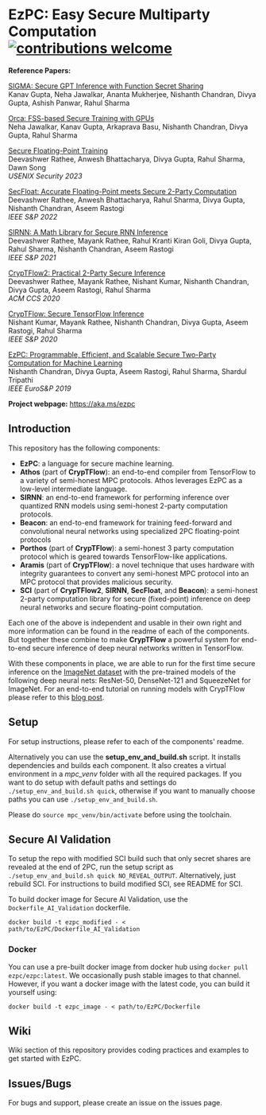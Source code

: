 # EzPC: Easy Secure Multiparty Computation [![contributions welcome](https://img.shields.io/badge/contributions-welcome-brightgreen.svg?style=flat)](https://github.com/mpc-msri/EzPC/issues)

**Reference Papers:**  

[SIGMA: Secure GPT Inference with Function Secret Sharing](https://eprint.iacr.org/2023/1269)  
Kanav Gupta, Neha Jawalkar,  Ananta Mukherjee, Nishanth Chandran, Divya Gupta, Ashish Panwar, Rahul Sharma

[Orca: FSS-based Secure Training with GPUs](https://eprint.iacr.org/2023/206)  
Neha Jawalkar, Kanav Gupta, Arkaprava Basu, Nishanth Chandran, Divya Gupta, Rahul Sharma

[Secure Floating-Point Training](https://eprint.iacr.org/2023/467)  
Deevashwer Rathee, Anwesh Bhattacharya, Divya Gupta, Rahul Sharma, Dawn Song  
*USENIX Security 2023*

[SecFloat: Accurate Floating-Point meets Secure 2-Party Computation](https://eprint.iacr.org/2022/322)  
Deevashwer Rathee, Anwesh Bhattacharya, Rahul Sharma, Divya Gupta, Nishanth Chandran, Aseem Rastogi  
*IEEE S&P 2022*

[SIRNN: A Math Library for Secure RNN Inference](https://eprint.iacr.org/2021/459)  
Deevashwer Rathee, Mayank Rathee, Rahul Kranti Kiran Goli, Divya Gupta, Rahul Sharma, Nishanth Chandran, Aseem Rastogi  
*IEEE S&P 2021*

[CrypTFlow2: Practical 2-Party Secure Inference](https://eprint.iacr.org/2020/1002)  
Deevashwer Rathee, Mayank Rathee, Nishant Kumar, Nishanth Chandran, Divya Gupta, Aseem Rastogi, Rahul Sharma  
*ACM CCS 2020*

[CrypTFlow: Secure TensorFlow Inference](https://eprint.iacr.org/2019/1049)  
Nishant Kumar, Mayank Rathee, Nishanth Chandran, Divya Gupta, Aseem Rastogi, Rahul Sharma  
*IEEE S&P 2020*

[EzPC: Programmable, Efficient, and Scalable Secure Two-Party Computation for Machine Learning](https://eprint.iacr.org/2017/1109.pdf)  
Nishanth Chandran, Divya Gupta, Aseem Rastogi, Rahul Sharma, Shardul Tripathi  
*IEEE EuroS&P 2019*

**Project webpage:** <https://aka.ms/ezpc>

## Introduction
This repository has the following components:  

- **EzPC**: a language for secure machine learning.
- **Athos** (part of **CrypTFlow**): an end-to-end compiler from TensorFlow to a variety of semi-honest MPC protocols. Athos leverages EzPC as a low-level intermediate language.
- **SIRNN**: an end-to-end framework for performing inference over quantized RNN models using semi-honest 2-party computation protocols.
- **Beacon**: an end-to-end framework for training feed-forward and convolutional neural networks using specialized 2PC floating-point protocols 
- **Porthos** (part of **CrypTFlow**): a semi-honest 3 party computation protocol which is geared towards TensorFlow-like applications.
- **Aramis** (part of **CrypTFlow**): a novel technique that uses hardware with integrity guarantees to convert any semi-honest MPC protocol into an MPC protocol that provides malicious security.
- **SCI** (part of **CrypTFlow2**, **SIRNN**, **SecFloat**, and **Beacon**): a semi-honest 2-party computation library for secure (fixed-point) inference on deep neural networks and secure floating-point computation.

Each one of the above is independent and usable in their own right and more information can be found in the readme of each of the components. But together these combine to make **CrypTFlow** a powerful system for end-to-end secure inference of deep neural networks written in TensorFlow.

With these components in place, we are able to run for the first time secure inference on the [ImageNet dataset]([http://www.image-net.org) with the pre-trained models of the following deep neural nets: ResNet-50, DenseNet-121 and SqueezeNet for ImageNet. For an end-to-end tutorial on running models with CrypTFlow please refer to this [blog post](https://pratik-bhatu.medium.com/privacy-preserving-machine-learning-for-healthcare-using-cryptflow-cc6c379fbab7).

## Setup
For setup instructions, please refer to each of the components' readme.

Alternatively you can use the **setup_env_and_build.sh** script. It installs dependencies and builds each component. It also creates a virtual environment in a *mpc_venv* folder with all the required packages. If you want to do setup with default paths and settings do ``./setup_env_and_build.sh quick``, otherwise if you want to manually choose paths you can use ``./setup_env_and_build.sh``.

Please do ``source mpc_venv/bin/activate`` before using the toolchain.

## Secure AI Validation

To setup the repo with modified SCI build such that only secret shares are revealed at the end of 2PC, run the setup script as ``./setup_env_and_build.sh quick NO_REVEAL_OUTPUT``.
Alternatively, just rebuild SCI. For instructions to build modified SCI, see README for SCI.

To build docker image for Secure AI Validation, use the `Dockerfile_AI_Validation` dockerfile.

```docker build -t ezpc_modified - < path/to/EzPC/Dockerfile_AI_Validation```


### Docker
You can use a pre-built docker image from docker hub using ``docker pull ezpc/ezpc:latest``. We occasionally push stable images to that channel. However, if you want a docker image with the latest code, you can build it yourself using:

```docker build -t ezpc_image - < path/to/EzPC/Dockerfile```

## Wiki
Wiki section of this repository provides coding practices and examples to get started with EzPC.

## Issues/Bugs
For bugs and support, please create an issue on the issues page.
